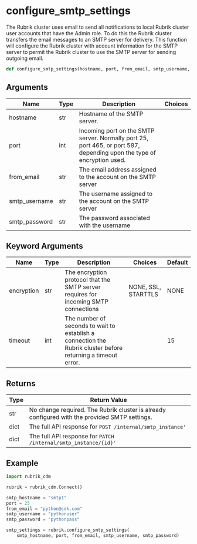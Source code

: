 # configure_smtp_settings

The Rubrik cluster uses email to send all notifications to local Rubrik cluster user accounts that have the Admin role. To do this the Rubrik cluster transfers the email messages to an SMTP server for delivery. This function will configure the Rubrik cluster with account information for the SMTP server to permit the Rubrik cluster to use the SMTP server for sending outgoing email.
```py
def configure_smtp_settings(hostname, port, from_email, smtp_username, smtp_password, encryption="NONE", timeout=15)
```

## Arguments
| Name        | Type | Description                                                                 | Choices |
|-------------|------|-----------------------------------------------------------------------------|---------|
| hostname  | str  | Hostname of the SMTP server. |         |
| port  | int  | Incoming port on the SMTP server. Normally port 25, port 465, or port 587, depending upon the type of encryption used. |         |
| from_email  | str  |  The email address assigned to the account on the SMTP server |         |
| smtp_username  | str  | The username assigned to the account on the SMTP server |         |
| smtp_password  | str  | The password associated with the username |         |
## Keyword Arguments
| Name        | Type | Description                                                                 | Choices | Default |
|-------------|------|-----------------------------------------------------------------------------|---------|---------|
| encryption  | str  |  The encryption protocol that the SMTP server requires for incoming SMTP connections  |    NONE, SSL, STARTTLS     |    NONE      |
| timeout  | int  | The number of seconds to wait to establish a connection the Rubrik cluster before returning a timeout error.  |         |    15     |

## Returns
| Type | Return Value                                                                                   |
|------|-----------------------------------------------------------------------------------------------|
| str  | No change required. The Rubrik cluster is already configured with the provided SMTP settings. |
| dict  | The full API response for `POST /internal/smtp_instance'` |
| dict  | The full API response for `PATCH /internal/smtp_instance/{id}'` |
## Example
```py
import rubrik_cdm

rubrik = rubrik_cdm.Connect()

smtp_hostname = "smtp1"
port = 25
from_email = "python@sdk.com"
smtp_username = "pythonuser"
smtp_password = "pythonpass"

smtp_settings = rubrik.configure_smtp_settings(
    smtp_hostname, port, from_email, smtp_username, smtp_password)
```